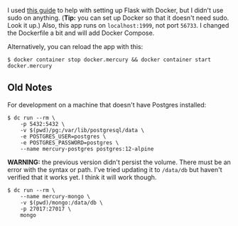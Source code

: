 I used [this guide](https://www.digitalocean.com/community/tutorials/how-to-build-and-deploy-a-flask-application-using-docker-on-ubuntu-18-04) to help with setting up Flask with Docker, but I didn't use sudo on anything. (**Tip:** you can set up Docker so that it doesn't need sudo. Look it up.) Also, this app runs on `localhost:1999`, not port `56733`. I changed the Dockerfile a bit and will add Docker Compose.

Alternatively, you can reload the app with this:

```text
$ docker container stop docker.mercury && docker container start docker.mercury
```

## Old Notes

For development on a machine that doesn't have Postgres installed:

```text
$ dc run --rm \
    -p 5432:5432 \
    -v $(pwd)/pg:/var/lib/postgresql/data \
    -e POSTGRES_USER=postgres \
    -e POSTGRES_PASSWORD=postgres \
    --name mercury-postgres postgres:12-alpine
```

**WARNING:** the previous version didn't persist the volume. There must be an error with the syntax or path. I've tried updating it to `/data/db` but haven't verified that it works yet. I think it will work though.

```text
$ dc run --rm \
    --name mercury-mongo \
    -v $(pwd)/mongo:/data/db \
    -p 27017:27017 \
    mongo
```
